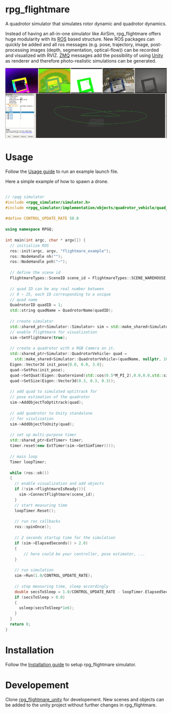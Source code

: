 # rpg_flightmare
A quadrotor simulator that simulates rotor dynamic and quadrotor dynamics.

Instead of having an all-in-one simulator like AirSim, rpg_flightmare offers 
huge modularity with its [ROS](https://www.ros.org/) based structure. New ROS 
packages can quickly be added and all ros messages (e.g. pose, trajectory, image, post-processing images (depth, segmentation, optical-flow)) can be recorded and visualized with RVIZ. [ZMQ](https://zeromq.org/) messages add the possibility of 
using [Unity](https://unity.com/) as renderer and therefore photo-realistic 
simulations can be generated.

![](images/readme_rviz.png)

# Usage

Follow the [Usage guide](https://github.com/uzh-rpg/rpg_flightmare/wiki/Usage-Guide)
to run an example launch file.


Here a simple example of how to spawn a drone.

```cpp

// rpqg simulator
#include <rpgq_simulator/simulator.h>
#include <rpgq_simulator/implementation/objects/quadrotor_vehicle/quad_and_rgb_camera.h>

#define CONTROL_UPDATE_RATE 50.0

using namespace RPGQ;

int main(int argc, char * argv[]) {
  // initialize ROS
  ros::init(argc, argv, "flightmare_example");
  ros::NodeHandle nh("");
  ros::NodeHandle pnh("~");

  // define the scene id
  FlightmareTypes::SceneID scene_id = FlightmareTypes::SCENE_WAREHOUSE;

  // quad ID can be any real number between
  // 0 ~ 25, each ID corresponding to a unique
  // quad name
  QuadrotorID quadID = 1;
  std::string quadName = QuadrotorName(quadID);

  // create simulator
  std::shared_ptr<Simulator::Simulator> sim = std::make_shared<Simulator::Simulator>();
  // enable flightmare for visualization
  sim->SetFlightmare(true);

  // create a quadrotor with a RGB Camera on it.
  std::shared_ptr<Simulator::QuadrotorVehicle> quad =
    std::make_shared<Simulator::QuadrotorVehicle>(quadName, nullptr, 1000000);
  Eigen::Vector3d init_pose{0.0, 0.0, 3.0};
  quad->SetPos(init_pose);
  quad->SetQuat(Eigen::Quaterniond(std::cos(0.5*M_PI_2),0.0,0.0,std::sin(0.5*M_PI_2)));
  quad->SetSize(Eigen::Vector3d(0.3, 0.3, 0.3));

  // add quad to simulated optitrack for
  // pose estimation of the quadrotor
  sim->AddObjectToOptitrack(quad);

  // add quadrotor to Unity standalone
  // for visulization
  sim->AddObjectToUnity(quad);

  // set up multi-purpose timer
  std::shared_ptr<ExtTimer> timer;
  timer.reset(new ExtTimer(sim->GetSimTimer()));

  // main loop
  Timer loopTimer;

  while (ros::ok())
  {
    // enable visualization and add objects
    if (!sim->FlightmareIsReady()){
      sim->ConnectFlightmare(scene_id);
    }
    // start measuring time
    loopTimer.Reset();

    // run ros callbacks
    ros::spinOnce();

    // 2 seconds startup time for the simulation
    if (sim->ElapsedSeconds() > 2.0)
    {
        // here could be your controller, pose estimator, ...
    }

    // run simulation
    sim->Run(1.0/CONTROL_UPDATE_RATE);

    // stop measuring time, sleep accordingly
    double secsToSleep = 1.0/CONTROL_UPDATE_RATE - loopTimer.ElapsedSeconds();
    if (secsToSleep > 0.0)
    {
      usleep(secsToSleep*1e6);
    }
  }
  return 0;
}

```
# Installation

Follow the [Installation guide](https://github.com/uzh-rpg/rpg_flightmare/wiki/Installation-Guide) to setup rpg_flightmare simulator.

# Developement

Clone [rpg_flightmare_unity](https://github.com/uzh-rpg/rpg_flightmare_unity/) 
for developement. New scenes and objects can be added to the unity project 
without further changes in rpg_flightmare.  

